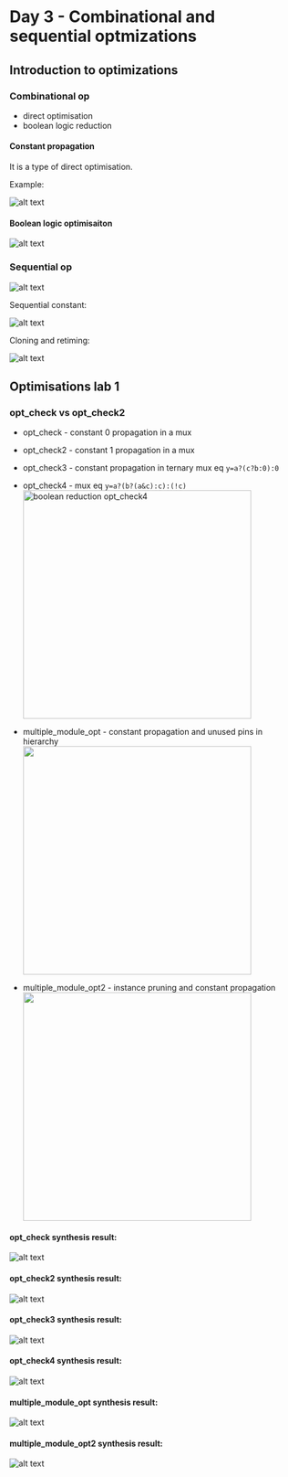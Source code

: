 # Day 3 - Combinational and sequential optmizations
## Introduction to optimizations

### Combinational op
- direct optimisation
- boolean logic reduction
#### Constant propagation 
It is a type of direct optimisation.

Example:

![alt text](image-14.png)

#### Boolean logic optimisaiton

![alt text](image-15.png)

### Sequential op

![alt text](image-16.png)

Sequential constant:

![alt text](image-17.png)

Cloning and retiming:

![alt text](image-18.png)

## Optimisations lab 1
### opt_check vs opt_check2
- opt_check - constant 0 propagation in a mux
- opt_check2 - constant 1 propagation in a mux
- opt_check3 - constant propagation in ternary mux eq `y=a?(c?b:0):0`
- opt_check4 - mux eq `y=a?(b?(a&c):c):(!c)`<br>
    <img src="image-23.png" alt="boolean reduction opt_check4" width="400"/>

- multiple_module_opt - constant propagation and unused pins in hierarchy<br>
    <img src="image-26.png" width="400"/>

- multiple_module_opt2 - instance pruning and constant propagation<br>
    <img src="image-27.png" width="400"/>

#### opt_check synthesis result:

![alt text](image-19.png)

#### opt_check2 synthesis result:

![alt text](image-20.png)

#### opt_check3 synthesis result:

![alt text](image-21.png)

#### opt_check4 synthesis result:

![alt text](image-22.png)

#### multiple_module_opt synthesis result:

![alt text](image-24.png)

#### multiple_module_opt2 synthesis result:

![alt text](image-25.png)
